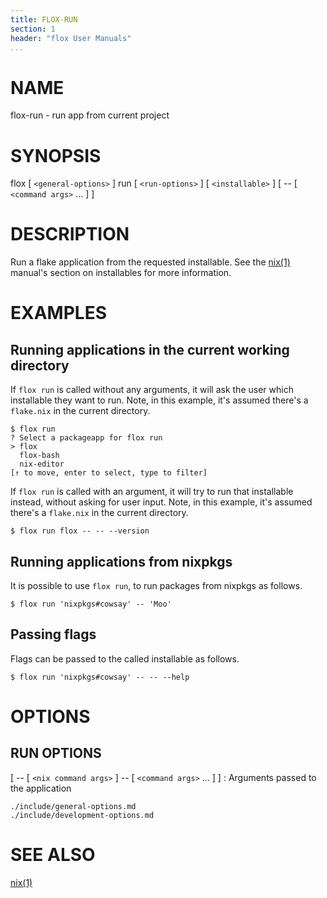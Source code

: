 ```yaml
---
title: FLOX-RUN
section: 1
header: "flox User Manuals"
...
```



# NAME

flox-run - run app from current project

# SYNOPSIS

flox [ `<general-options>` ] run [ `<run-options>` ] [ `<installable>` ] [ -- [ `<command args>` ... ] ]

# DESCRIPTION

Run a flake application from the requested installable.
See the [nix(1)] manual's section on installables for more information.

[nix(1)]: https://nixos.org/manual/nix/stable/command-ref/new-cli/nix.html#installables

# EXAMPLES

## Running applications in the current working directory

If `flox run` is called without any arguments, it will ask the user which installable they want to run.
Note, in this example, it's assumed there's a `flake.nix` in the current directory.

```console
$ flox run
? Select a packageapp for flox run  
> flox
  flox-bash
  nix-editor
[↑ to move, enter to select, type to filter]
```

If `flox run` is called with an argument, it will try to run that installable instead, without asking for user input.
Note, in this example, it's assumed there's a `flake.nix` in the current directory.

```
$ flox run flox -- -- --version
```

## Running applications from nixpkgs

It is possible to use `flox run`, to run packages from nixpkgs as follows.

```console
$ flox run 'nixpkgs#cowsay' -- 'Moo'
```

## Passing flags

Flags can be passed to the called installable as follows.

```console
$ flox run 'nixpkgs#cowsay' -- -- --help
```

# OPTIONS

## RUN OPTIONS

[ -- [ `<nix command args>` ] -- [ `<command args>` ... ] ]
:   Arguments passed to the application

```{.include}
./include/general-options.md
./include/development-options.md
```

# SEE ALSO

[nix(1)]

[nix(1)]: https://nixos.org/manual/nix/stable/command-ref/new-cli/nix.html

